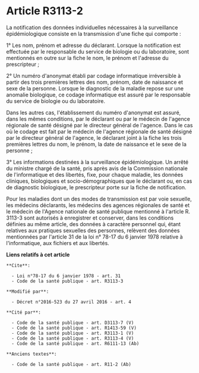 # Article R3113-2

La notification des données individuelles nécessaires à la surveillance épidémiologique consiste en la transmission d'une
fiche qui comporte : 

1° Les nom, prénom et adresse du déclarant. Lorsque la notification est effectuée par le responsable du service de biologie
ou du laboratoire, sont mentionnés en outre sur la fiche le nom, le prénom et l'adresse du prescripteur ; 

2° Un numéro d'anonymat établi par codage informatique irréversible à partir des trois premières lettres des nom, prénom,
date de naissance et sexe de la personne. Lorsque le diagnostic de la maladie repose sur une anomalie biologique, ce codage
informatique est assuré par le responsable du service de biologie ou du laboratoire. 

Dans les autres cas, l'établissement du numéro d'anonymat est assuré, dans les mêmes conditions, par le déclarant ou par le
médecin de l'agence régionale de santé désigné par le directeur général de l'agence. Dans le cas où le codage est fait par le
médecin de l'agence régionale de santé désigné par le directeur général de l'agence, le déclarant joint à la fiche les trois
premières lettres du nom, le prénom, la date de naissance et le sexe de la personne ; 

3° Les informations destinées à la surveillance épidémiologique. Un arrêté du ministre chargé de la santé, pris après avis de
la Commission nationale de l'informatique et des libertés, fixe, pour chaque maladie, les données cliniques, biologiques et
socio-démographiques que le déclarant ou, en cas de diagnostic biologique, le prescripteur porte sur la fiche de
notification. 

Pour les maladies dont un des modes de transmission est par voie sexuelle, les médecins déclarants, les médecins des agences
régionales de santé et le médecin de l'Agence nationale de santé publique mentionné à l'article R. 3113-3 sont autorisés à
enregistrer et conserver, dans les conditions définies au même article, des données à caractère personnel qui, étant
relatives aux pratiques sexuelles des personnes, relèvent des données mentionnées par l'article 31 de la loi n° 78-17 du 6
janvier 1978 relative à l'informatique, aux fichiers et aux libertés.

**Liens relatifs à cet article**

	**Cite**:

	  - Loi n°78-17 du 6 janvier 1978 - art. 31
	  - Code de la santé publique - art. R3113-3

	**Modifié par**:

	  - Décret n°2016-523 du 27 avril 2016 - art. 4

	**Cité par**:

	  - Code de la santé publique - art. D3113-7 (V)
	  - Code de la santé publique - art. R1413-59 (V)
	  - Code de la santé publique - art. R3113-1 (V)
	  - Code de la santé publique - art. R3113-4 (V)
	  - Code de la santé publique - art. R6111-13 (Ab)

	**Anciens textes**:

	  - Code de la santé publique - art. R11-2 (Ab)
